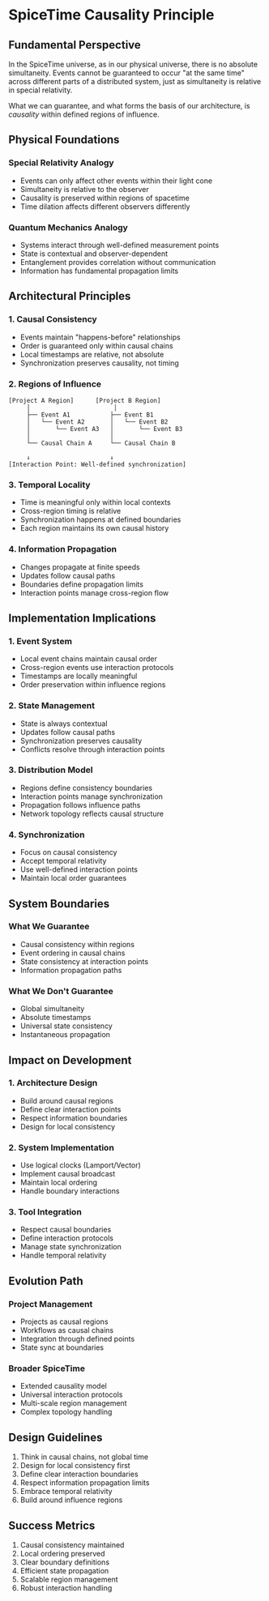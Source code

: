 # SpiceTime Causality Principle

## Fundamental Perspective

In the SpiceTime universe, as in our physical universe, there is no absolute simultaneity. Events cannot be guaranteed to occur "at the same time" across different parts of a distributed system, just as simultaneity is relative in special relativity.

What we can guarantee, and what forms the basis of our architecture, is *causality* within defined regions of influence.

## Physical Foundations

### Special Relativity Analogy
- Events can only affect other events within their light cone
- Simultaneity is relative to the observer
- Causality is preserved within regions of spacetime
- Time dilation affects different observers differently

### Quantum Mechanics Analogy
- Systems interact through well-defined measurement points
- State is contextual and observer-dependent
- Entanglement provides correlation without communication
- Information has fundamental propagation limits

## Architectural Principles

### 1. Causal Consistency
- Events maintain "happens-before" relationships
- Order is guaranteed only within causal chains
- Local timestamps are relative, not absolute
- Synchronization preserves causality, not timing

### 2. Regions of Influence
```
[Project A Region]      [Project B Region]
     │                       │
     ├── Event A1           ├── Event B1
     │   └── Event A2       │   └── Event B2
     │       └── Event A3   │       └── Event B3
     │                      │
     └── Causal Chain A     └── Causal Chain B

     ↓                      ↓
[Interaction Point: Well-defined synchronization]
```

### 3. Temporal Locality
- Time is meaningful only within local contexts
- Cross-region timing is relative
- Synchronization happens at defined boundaries
- Each region maintains its own causal history

### 4. Information Propagation
- Changes propagate at finite speeds
- Updates follow causal paths
- Boundaries define propagation limits
- Interaction points manage cross-region flow

## Implementation Implications

### 1. Event System
- Local event chains maintain causal order
- Cross-region events use interaction protocols
- Timestamps are locally meaningful
- Order preservation within influence regions

### 2. State Management
- State is always contextual
- Updates follow causal paths
- Synchronization preserves causality
- Conflicts resolve through interaction points

### 3. Distribution Model
- Regions define consistency boundaries
- Interaction points manage synchronization
- Propagation follows influence paths
- Network topology reflects causal structure

### 4. Synchronization
- Focus on causal consistency
- Accept temporal relativity
- Use well-defined interaction points
- Maintain local order guarantees

## System Boundaries

### What We Guarantee
- Causal consistency within regions
- Event ordering in causal chains
- State consistency at interaction points
- Information propagation paths

### What We Don't Guarantee
- Global simultaneity
- Absolute timestamps
- Universal state consistency
- Instantaneous propagation

## Impact on Development

### 1. Architecture Design
- Build around causal regions
- Define clear interaction points
- Respect information boundaries
- Design for local consistency

### 2. System Implementation
- Use logical clocks (Lamport/Vector)
- Implement causal broadcast
- Maintain local ordering
- Handle boundary interactions

### 3. Tool Integration
- Respect causal boundaries
- Define interaction protocols
- Manage state synchronization
- Handle temporal relativity

## Evolution Path

### Project Management
- Projects as causal regions
- Workflows as causal chains
- Integration through defined points
- State sync at boundaries

### Broader SpiceTime
- Extended causality model
- Universal interaction protocols
- Multi-scale region management
- Complex topology handling

## Design Guidelines

1. Think in causal chains, not global time
2. Design for local consistency first
3. Define clear interaction boundaries
4. Respect information propagation limits
5. Embrace temporal relativity
6. Build around influence regions

## Success Metrics

1. Causal consistency maintained
2. Local ordering preserved
3. Clear boundary definitions
4. Efficient state propagation
5. Scalable region management
6. Robust interaction handling